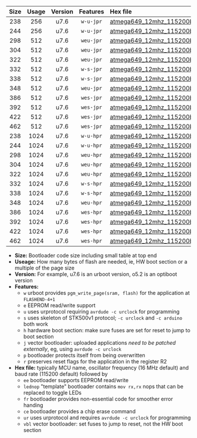 |Size|Usage|Version|Features|Hex file|
|:-:|:-:|:-:|:-:|:--|
|238|256|u7.6|`w-u-jpr`|[atmega649_12mhz_115200bps_ur_vbl.hex](https://raw.githubusercontent.com/stefanrueger/urboot/main/atmega649_12mhz_115200bps_ur_vbl.hex)|
|244|256|u7.6|`w-u-jpr`|[atmega649_12mhz_115200bps_lednop_ur_vbl.hex](https://raw.githubusercontent.com/stefanrueger/urboot/main/atmega649_12mhz_115200bps_lednop_ur_vbl.hex)|
|298|512|u7.6|`weu-jpr`|[atmega649_12mhz_115200bps_ee_ur_vbl.hex](https://raw.githubusercontent.com/stefanrueger/urboot/main/atmega649_12mhz_115200bps_ee_ur_vbl.hex)|
|304|512|u7.6|`weu-jpr`|[atmega649_12mhz_115200bps_ee_lednop_ur_vbl.hex](https://raw.githubusercontent.com/stefanrueger/urboot/main/atmega649_12mhz_115200bps_ee_lednop_ur_vbl.hex)|
|322|512|u7.6|`weu-jpr`|[atmega649_12mhz_115200bps_ee_lednop_fr_ur_vbl.hex](https://raw.githubusercontent.com/stefanrueger/urboot/main/atmega649_12mhz_115200bps_ee_lednop_fr_ur_vbl.hex)|
|332|512|u7.6|`w-s-jpr`|[atmega649_12mhz_115200bps_vbl.hex](https://raw.githubusercontent.com/stefanrueger/urboot/main/atmega649_12mhz_115200bps_vbl.hex)|
|338|512|u7.6|`w-s-jpr`|[atmega649_12mhz_115200bps_lednop_vbl.hex](https://raw.githubusercontent.com/stefanrueger/urboot/main/atmega649_12mhz_115200bps_lednop_vbl.hex)|
|348|512|u7.6|`weu-jpr`|[atmega649_12mhz_115200bps_ee_lednop_fr_ce_ur_vbl.hex](https://raw.githubusercontent.com/stefanrueger/urboot/main/atmega649_12mhz_115200bps_ee_lednop_fr_ce_ur_vbl.hex)|
|386|512|u7.6|`wes-jpr`|[atmega649_12mhz_115200bps_ee_vbl.hex](https://raw.githubusercontent.com/stefanrueger/urboot/main/atmega649_12mhz_115200bps_ee_vbl.hex)|
|392|512|u7.6|`wes-jpr`|[atmega649_12mhz_115200bps_ee_lednop_vbl.hex](https://raw.githubusercontent.com/stefanrueger/urboot/main/atmega649_12mhz_115200bps_ee_lednop_vbl.hex)|
|422|512|u7.6|`wes-jpr`|[atmega649_12mhz_115200bps_ee_lednop_fr_vbl.hex](https://raw.githubusercontent.com/stefanrueger/urboot/main/atmega649_12mhz_115200bps_ee_lednop_fr_vbl.hex)|
|462|512|u7.6|`wes-jpr`|[atmega649_12mhz_115200bps_ee_lednop_fr_ce_vbl.hex](https://raw.githubusercontent.com/stefanrueger/urboot/main/atmega649_12mhz_115200bps_ee_lednop_fr_ce_vbl.hex)|
|238|1024|u7.6|`w-u-hpr`|[atmega649_12mhz_115200bps_ur.hex](https://raw.githubusercontent.com/stefanrueger/urboot/main/atmega649_12mhz_115200bps_ur.hex)|
|244|1024|u7.6|`w-u-hpr`|[atmega649_12mhz_115200bps_lednop_ur.hex](https://raw.githubusercontent.com/stefanrueger/urboot/main/atmega649_12mhz_115200bps_lednop_ur.hex)|
|298|1024|u7.6|`weu-hpr`|[atmega649_12mhz_115200bps_ee_ur.hex](https://raw.githubusercontent.com/stefanrueger/urboot/main/atmega649_12mhz_115200bps_ee_ur.hex)|
|304|1024|u7.6|`weu-hpr`|[atmega649_12mhz_115200bps_ee_lednop_ur.hex](https://raw.githubusercontent.com/stefanrueger/urboot/main/atmega649_12mhz_115200bps_ee_lednop_ur.hex)|
|322|1024|u7.6|`weu-hpr`|[atmega649_12mhz_115200bps_ee_lednop_fr_ur.hex](https://raw.githubusercontent.com/stefanrueger/urboot/main/atmega649_12mhz_115200bps_ee_lednop_fr_ur.hex)|
|332|1024|u7.6|`w-s-hpr`|[atmega649_12mhz_115200bps.hex](https://raw.githubusercontent.com/stefanrueger/urboot/main/atmega649_12mhz_115200bps.hex)|
|338|1024|u7.6|`w-s-hpr`|[atmega649_12mhz_115200bps_lednop.hex](https://raw.githubusercontent.com/stefanrueger/urboot/main/atmega649_12mhz_115200bps_lednop.hex)|
|348|1024|u7.6|`weu-hpr`|[atmega649_12mhz_115200bps_ee_lednop_fr_ce_ur.hex](https://raw.githubusercontent.com/stefanrueger/urboot/main/atmega649_12mhz_115200bps_ee_lednop_fr_ce_ur.hex)|
|386|1024|u7.6|`wes-hpr`|[atmega649_12mhz_115200bps_ee.hex](https://raw.githubusercontent.com/stefanrueger/urboot/main/atmega649_12mhz_115200bps_ee.hex)|
|392|1024|u7.6|`wes-hpr`|[atmega649_12mhz_115200bps_ee_lednop.hex](https://raw.githubusercontent.com/stefanrueger/urboot/main/atmega649_12mhz_115200bps_ee_lednop.hex)|
|422|1024|u7.6|`wes-hpr`|[atmega649_12mhz_115200bps_ee_lednop_fr.hex](https://raw.githubusercontent.com/stefanrueger/urboot/main/atmega649_12mhz_115200bps_ee_lednop_fr.hex)|
|462|1024|u7.6|`wes-hpr`|[atmega649_12mhz_115200bps_ee_lednop_fr_ce.hex](https://raw.githubusercontent.com/stefanrueger/urboot/main/atmega649_12mhz_115200bps_ee_lednop_fr_ce.hex)|

- **Size:** Bootloader code size including small table at top end
- **Useage:** How many bytes of flash are needed, ie, HW boot section or a multiple of the page size
- **Version:** For example, u7.6 is an urboot version, o5.2 is an optiboot version
- **Features:**
  + `w` urboot provides `pgm_write_page(sram, flash)` for the application at `FLASHEND-4+1`
  + `e` EEPROM read/write support
  + `u` uses urprotocol requiring `avrdude -c urclock` for programming
  + `s` uses skeleton of STK500v1 protocol; `-c urclock` and `-c arduino` both work
  + `h` hardware boot section: make sure fuses are set for reset to jump to boot section
  + `j` vector bootloader: uploaded applications *need to be patched externally*, eg, using `avrdude -c urclock`
  + `p` bootloader protects itself from being overwritten
  + `r` preserves reset flags for the application in the register R2
- **Hex file:** typically MCU name, oscillator frequency (16 MHz default) and baud rate (115200 default) followed by
  + `ee` bootloader supports EEPROM read/write
  + `lednop` "template" bootloader contains `mov rx,rx` nops that can be replaced to toggle LEDs
  + `fr` bootloader provides non-essential code for smoother error handing
  + `ce` bootloader provides a chip erase command
  + `ur` uses urprotocol and requires `avrdude -c urclock` for programming
  + `vbl` vector bootloader: set fuses to jump to reset, not the HW boot section
